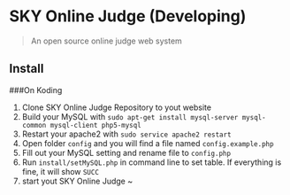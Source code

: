 SKY Online Judge (Developing)
=================
>An open source online judge web system 

Install
-------------
###On Koding
1. Clone SKY Online Judge Repository to yout website
2. Build your MySQL with `sudo apt-get install mysql-server mysql-common mysql-client php5-mysql`
3. Restart your apache2 with  `sudo service apache2 restart`
4. Open folder `config` and you will find a file named `config.example.php`
5. Fill out your MySQL setting and rename file to `config.php`
6. Run `install/setMySQL.php` in command line to set table. If everything is fine, it will show `SUCC`
7. start yout SKY Online Judge ~
